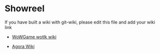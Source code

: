 # Showreel

If you have built a wiki with git-wiki, please edit this file and add your wiki link


* [WoWGame wotlk wiki](https://wowgame.github.io/wiki-en)

* [Agora Wiki](https://agoranomic.github.io/wiki/)


